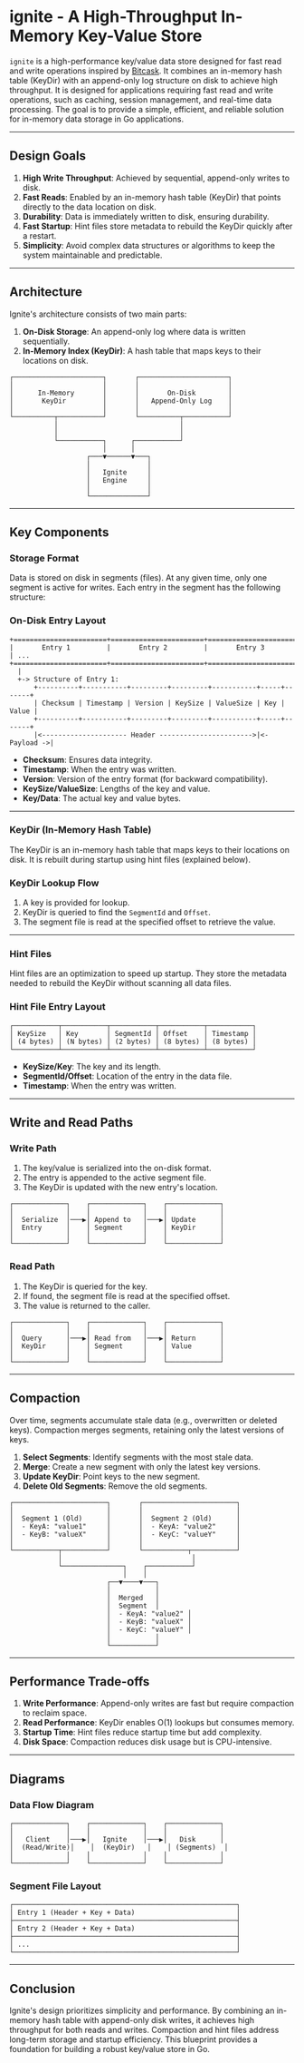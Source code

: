# ignite - A High-Throughput In-Memory Key-Value Store

`ignite` is a high-performance key/value data store designed for fast read and
write operations inspired by [Bitcask](https://en.wikipedia.org/wiki/Bitcask).
It combines an in-memory hash table (KeyDir) with an append-only log structure
on disk to achieve high throughput. It is designed for applications requiring
fast read and write operations, such as caching, session management, and
real-time data processing. The goal is to provide a simple, efficient, and
reliable solution for in-memory data storage in Go applications.

---

## Design Goals

1. **High Write Throughput**: Achieved by sequential, append-only writes to
   disk.
2. **Fast Reads**: Enabled by an in-memory hash table (KeyDir) that points
   directly to the data location on disk.
3. **Durability**: Data is immediately written to disk, ensuring durability.
4. **Fast Startup**: Hint files store metadata to rebuild the KeyDir quickly
   after a restart.
5. **Simplicity**: Avoid complex data structures or algorithms to keep the
   system maintainable and predictable.

---

## Architecture

Ignite's architecture consists of two main parts:

1. **On-Disk Storage**: An append-only log where data is written sequentially.
2. **In-Memory Index (KeyDir)**: A hash table that maps keys to their locations
   on disk.

```
┌──────────────────────┐       ┌──────────────────────┐
│                      │       │                      │
│      In-Memory       │       │       On-Disk        │
│       KeyDir         │       │   Append-Only Log    │
│                      │       │                      │
└──────────┬───────────┘       └──────────┬───────────┘
           │                              │
           │                              │
           └───────────┐      ┌───────────┘
                       │      │
                   ┌───▼──────▼───┐
                   │              │
                   │   Ignite     │
                   │   Engine     │
                   │              │
                   └──────────────┘
```

---

## Key Components

### Storage Format

Data is stored on disk in segments (files). At any given time, only one segment
is active for writes. Each entry in the segment has the following structure:

### On-Disk Entry Layout

```
+=======================+=======================+=======================+=====
|       Entry 1         |       Entry 2         |       Entry 3         | ...
+=======================+=======================+=======================+=====
  |
  +-> Structure of Entry 1:
      +----------+-----------+---------+---------+-----------+-----+-------+
      | Checksum | Timestamp | Version | KeySize | ValueSize | Key | Value |
      +----------+-----------+---------+---------+-----------+-----+-------+
      |<--------------------- Header ----------------------->|<- Payload ->|
```

- **Checksum**: Ensures data integrity.
- **Timestamp**: When the entry was written.
- **Version**: Version of the entry format (for backward compatibility).
- **KeySize/ValueSize**: Lengths of the key and value.
- **Key/Data**: The actual key and value bytes.

---

### KeyDir (In-Memory Hash Table)

The KeyDir is an in-memory hash table that maps keys to their locations on disk.
It is rebuilt during startup using hint files (explained below).

### KeyDir Lookup Flow

1. A key is provided for lookup.
2. KeyDir is queried to find the `SegmentId` and `Offset`.
3. The segment file is read at the specified offset to retrieve the value.

---

### Hint Files

Hint files are an optimization to speed up startup. They store the metadata
needed to rebuild the KeyDir without scanning all data files.

### Hint File Entry Layout

```
┌───────────┬───────────┬───────────┬───────────┬───────────┐
│ KeySize   │ Key       │ SegmentId │ Offset    │ Timestamp │
│ (4 bytes) │ (N bytes) │ (2 bytes) │ (8 bytes) │ (8 bytes) │
└───────────┴───────────┴───────────┴───────────┴───────────┘
```

- **KeySize/Key**: The key and its length.
- **SegmentId/Offset**: Location of the entry in the data file.
- **Timestamp**: When the entry was written.

---

## Write and Read Paths

### Write Path

1. The key/value is serialized into the on-disk format.
2. The entry is appended to the active segment file.
3. The KeyDir is updated with the new entry's location.

```
┌─────────────┐    ┌─────────────┐    ┌─────────────┐
│             │    │             │    │             │
│  Serialize  │───▶│ Append to   │───▶│ Update      │
│  Entry      │    │ Segment     │    │ KeyDir      │
│             │    │             │    │             │
└─────────────┘    └─────────────┘    └─────────────┘
```

### Read Path

1. The KeyDir is queried for the key.
2. If found, the segment file is read at the specified offset.
3. The value is returned to the caller.

```
┌─────────────┐    ┌─────────────┐    ┌─────────────┐
│             │    │             │    │             │
│  Query      │───▶│ Read from   │───▶│ Return      │
│  KeyDir     │    │ Segment     │    │ Value       │
│             │    │             │    │             │
└─────────────┘    └─────────────┘    └─────────────┘
```

---

## Compaction

Over time, segments accumulate stale data (e.g., overwritten or deleted keys).
Compaction merges segments, retaining only the latest versions of keys.

1. **Select Segments**: Identify segments with the most stale data.
2. **Merge**: Create a new segment with only the latest key versions.
3. **Update KeyDir**: Point keys to the new segment.
4. **Delete Old Segments**: Remove the old segments.

```
┌───────────────────────┐       ┌───────────────────────┐
│                       │       │                       │
│  Segment 1 (Old)      │       │  Segment 2 (Old)      │
│  - KeyA: "value1"     │       │  - KeyA: "value2"     │
│  - KeyB: "valueX"     │       │  - KeyC: "valueY"     │
│                       │       │                       │
└───────────┬───────────┘       └───────────┬───────────┘
            │                                │
            └───────────────┐    ┌───────────┘
                            │    │
                        ┌──▼────▼───┐
                        │           │
                        │  Merged   │
                        │  Segment  │
                        │  - KeyA: "value2" │
                        │  - KeyB: "valueX" │
                        │  - KeyC: "valueY" │
                        │           │
                        └───────────┘
```

---

## Performance Trade-offs

1. **Write Performance**: Append-only writes are fast but require compaction to
   reclaim space.
2. **Read Performance**: KeyDir enables O(1) lookups but consumes memory.
3. **Startup Time**: Hint files reduce startup time but add complexity.
4. **Disk Space**: Compaction reduces disk usage but is CPU-intensive.

---

## Diagrams

### Data Flow Diagram

```
┌─────────────┐    ┌─────────────┐    ┌─────────────┐
│             │    │             │    │             │
│   Client    │───▶│   Ignite    │───▶│   Disk      │
│  (Read/Write)│    │  (KeyDir)   │    │ (Segments)  │
│             │    │             │    │             │
└─────────────┘    └─────────────┘    └─────────────┘
```

### Segment File Layout

```
┌───────────────────────────────────────────────────────┐
│ Entry 1 (Header + Key + Data)                         │
├───────────────────────────────────────────────────────┤
│ Entry 2 (Header + Key + Data)                         │
├───────────────────────────────────────────────────────┤
│ ...                                                   │
└───────────────────────────────────────────────────────┘
```

---

## Conclusion

Ignite's design prioritizes simplicity and performance. By combining an
in-memory hash table with append-only disk writes, it achieves high throughput
for both reads and writes. Compaction and hint files address long-term storage
and startup efficiency. This blueprint provides a foundation for building a
robust key/value store in Go.
